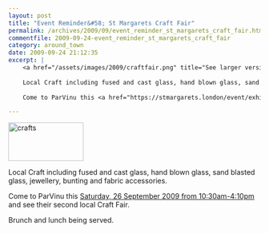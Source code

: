 ```yaml
---
layout: post
title: "Event Reminder&#58; St Margarets Craft Fair"
permalink: /archives/2009/09/event_reminder_st_margarets_craft_fair.html
commentfile: 2009-09-24-event_reminder_st_margarets_craft_fair
category: around_town
date: 2009-09-24 21:12:35
excerpt: |
    <a href="/assets/images/2009/craftfair.png" title="See larger version of - crafts"><img src="/assets/images/2009/craftfair_thumb.png" width="150" height="77" alt="crafts" class="photo right" /></a>
    
    Local Craft including fused and cast glass, hand blown glass, sand blasted glass, jewellery, bunting and fabric accessories.
    
    Come to ParVinu this <a href="https://stmargarets.london/event/exhibition/200705142235">Saturday, 26 September 2009 from 10:30am-4:10pm</a> and see their second local Craft Fair.

---
```


<a href="/assets/images/2009/craftfair.png" title="See larger version of - crafts"><img src="/assets/images/2009/craftfair_thumb.png" width="150" height="77" alt="crafts" class="photo right" /></a>

Local Craft including fused and cast glass, hand blown glass, sand blasted glass, jewellery, bunting and fabric accessories.

Come to ParVinu this [Saturday, 26 September 2009 from 10:30am-4:10pm](/event/exhibition/200705142235) and see their second local Craft Fair.

Brunch and lunch being served.
